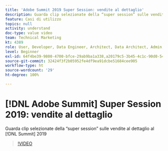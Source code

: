 ```yaml
---
title: 'Adobe Summit 2019 Super Session: vendite al dettaglio'
description: Guarda clip selezionate della “super session” sulle vendite al dettaglio al Summit 2019
feature: Casi di utilizzo
topics: null
activity: understand
doc-type: value video
team: Technical Marketing
kt: 4389
role: User, Developer, Data Engineer, Architect, Data Architect, Admin, Leader
level: Beginner
exl-id: 64f4be39-9800-4700-bfce-29ab9ba1a338,a20179c5-3b45-4c1c-90d0-54f7fd6a3bd1,a20179c5-3b45-4c1c-90d0-54f7fd6a3bd1,64f4be39-9800-4700-bfce-29ab9ba1a338
source-git-commit: 32424f3f2b05952fe4df9ea91dcbe51684cee905
workflow-type: ht
source-wordcount: '29'
ht-degree: 100%

---
```


# [!DNL Adobe Summit] Super Session 2019: vendite al dettaglio

Guarda clip selezionate della “super session” sulle vendite al dettaglio al [!DNL Summit] 2019

>[!VIDEO](https://video.tv.adobe.com/v/30549/?quality=12)

